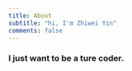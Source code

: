 ```yaml
---
title: About
subtitle: "hi, I'm Zhiwei Yin"
comments: false
---
```


### I just want to be a ture coder.

